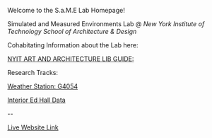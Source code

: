 Welcome to the S.a.M.E Lab Homepage!

Simulated and Measured Environments Lab 
@ *New York Institute of Technology School of Architecture & Design*

Cohabitating Information about the Lab here:

[NYIT ART AND ARCHITECTURE LIB GUIDE:](https://libguides.nyit.edu/architecture/SAME)

Research Tracks:

[Weather Station: G4054](https://weather.gladstonefamily.net/qchart/G4054?date=[today]&addnl=C0028&addnl=G0266&addnl=E3553)

[Interior Ed Hall Data](https://libguides.nyit.edu/architecture/SAME)

--

[Live Website Link](https://digitalfabricationlab-nyit-soad.github.io/SAME_LAB/)
